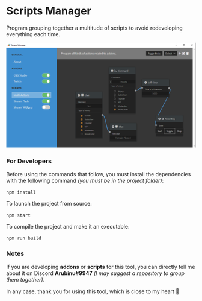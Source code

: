 # Scripts Manager
Program grouping together a multitude of scripts to avoid redeveloping everything each time.

![](screenshot.png)

### For Developers

Before using the commands that follow, you must install the dependencies with the following command _(you must be in the project folder)_:
```
npm install
```

To launch the project from source:
```
npm start
```

To compile the project and make it an executable:
```
npm run build
```

### Notes

If you are developing __addons__ or __scripts__ for this tool, you can directly tell me about it on Discord __Arubinu#9947__ _(I may suggest a repository to group them together)_.

In any case, thank you for using this tool, which is close to my heart 🙂
